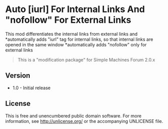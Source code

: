 Auto [iurl] For Internal Links And "nofollow" For External Links
================================================================
This mod differentiates the internal links from external links and
*automatically adds "iurl" tag for internal links, so that internal links are opened in the same window
*automatically adds "nofollow" only for external links

> This is a "modification package" for Simple Machines Forum 2.0.x

Version
-------
* 1.0 - Initial release

License
-------
This is free and unencumbered public domain software. For more information, see <http://unlicense.org/> or the accompanying UNLICENSE file.

